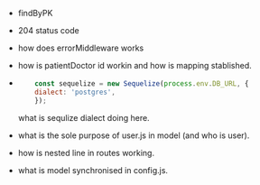 - findByPK
- 204 status code
- how does errorMiddleware works
- how is patientDoctor id workin and how is mapping stablished.
-   ```js
        const sequelize = new Sequelize(process.env.DB_URL, {
        dialect: 'postgres',
        });
    ```
    what is sequlize dialect doing here.

- what is the sole purpose of user.js in model (and who is user).
- how is nested line in routes working.
- what is model synchronised in config.js.
